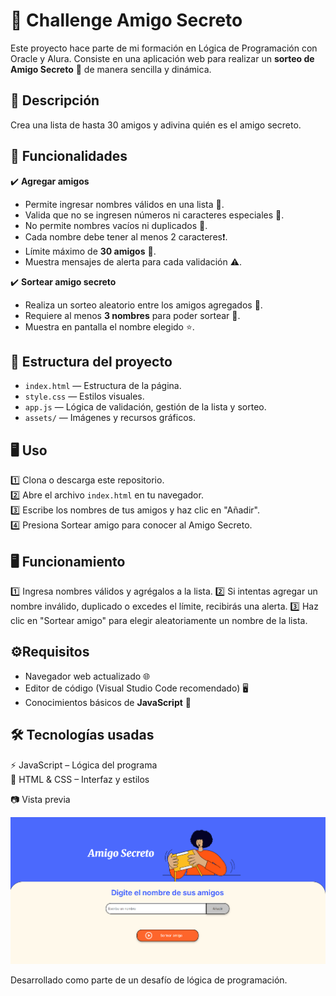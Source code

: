 # 🎲 Challenge Amigo Secreto  

Este proyecto hace parte de mi formación en Lógica de Programación con Oracle y Alura. Consiste en una aplicación web para realizar un **sorteo de Amigo Secreto** 🎁 de manera sencilla y dinámica.  

## 📌 Descripción

Crea una lista de hasta 30 amigos y adivina quién es el amigo secreto.   

## 🚀 Funcionalidades  

✔️ **Agregar amigos**  
- Permite ingresar nombres válidos en una lista 📝.
- Valida que no se ingresen números ni caracteres especiales 🚫.  
- No permite nombres vacíos ni duplicados 🚨.
- Cada nombre debe tener al menos 2 caracteres❗.  
- Límite máximo de **30 amigos** 👥. 
- Muestra mensajes de alerta para cada validación ⚠️. 

✔️ **Sortear amigo secreto**  
- Realiza un sorteo aleatorio entre los amigos agregados 🎲.  
- Requiere al menos **3 nombres** para poder sortear 🚨.  
- Muestra en pantalla el nombre elegido ⭐.  

## 📂 Estructura del proyecto

- `index.html` — Estructura de la página.  
- `style.css` — Estilos visuales.  
- `app.js` — Lógica de validación, gestión de la lista y sorteo.  
- `assets/` — Imágenes y recursos gráficos.  

## 🖥️ Uso

1️⃣ Clona o descarga este repositorio.  
2️⃣ Abre el archivo `index.html` en tu navegador.  
3️⃣ Escribe los nombres de tus amigos y haz clic en "Añadir".  
4️⃣ Presiona Sortear amigo para conocer al Amigo Secreto.  

## 🖥️ Funcionamiento

1️⃣ Ingresa nombres válidos y agrégalos a la lista.
2️⃣ Si intentas agregar un nombre inválido, duplicado o excedes el límite, recibirás una alerta.
3️⃣ Haz clic en "Sortear amigo" para elegir aleatoriamente un nombre de la lista.


## ⚙️Requisitos

- Navegador web actualizado 🌐  
- Editor de código (Visual Studio Code recomendado) 🖥️  
- Conocimientos básicos de **JavaScript** 📘 

## 🛠️ Tecnologías usadas

⚡ JavaScript – Lógica del programa  
🎨 HTML & CSS – Interfaz y estilos  

📷 Vista previa

![preview](assets\image.png)

Desarrollado como parte de un desafío de lógica de programación.
  


